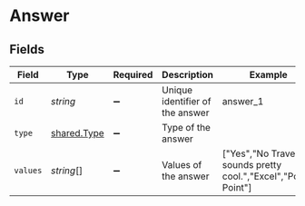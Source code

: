 # Answer


## Fields

| Field                                                              | Type                                                               | Required                                                           | Description                                                        | Example                                                            |
| ------------------------------------------------------------------ | ------------------------------------------------------------------ | ------------------------------------------------------------------ | ------------------------------------------------------------------ | ------------------------------------------------------------------ |
| `id`                                                               | *string*                                                           | :heavy_minus_sign:                                                 | Unique identifier of the answer                                    | answer_1                                                           |
| `type`                                                             | [shared.Type](../../../sdk/models/shared/type.md)                  | :heavy_minus_sign:                                                 | Type of the answer                                                 |                                                                    |
| `values`                                                           | *string*[]                                                         | :heavy_minus_sign:                                                 | Values of the answer                                               | ["Yes","No Travel","It sounds pretty cool.","Excel","Power Point"] |